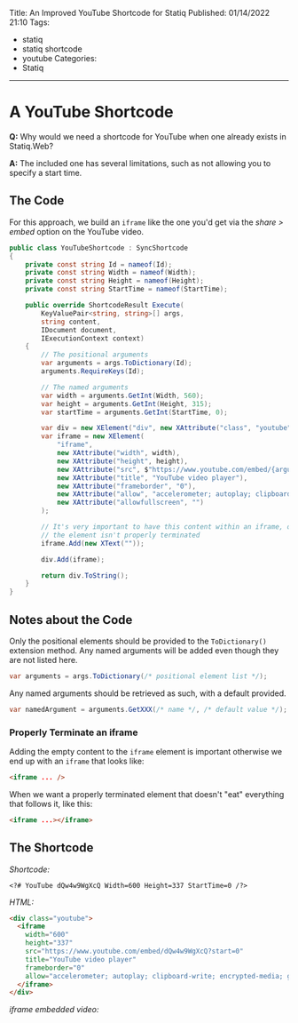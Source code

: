 Title: An Improved YouTube Shortcode for Statiq
Published: 01/14/2022 21:10
Tags:
  - statiq
  - statiq shortcode
  - youtube
Categories:
  - Statiq
---
# A YouTube Shortcode

**Q:** Why would we need a shortcode for YouTube when one already exists in
Statiq.Web?

**A:** The included one has several limitations, such as not allowing you to specify
a start time.

<!-- more -->

## The Code

For this approach, we build an `iframe` like the one you'd get via the *share
&gt; embed* option on the YouTube video.

```csharp
public class YouTubeShortcode : SyncShortcode
{
    private const string Id = nameof(Id);
    private const string Width = nameof(Width);
    private const string Height = nameof(Height);
    private const string StartTime = nameof(StartTime);

    public override ShortcodeResult Execute(
        KeyValuePair<string, string>[] args,
        string content,
        IDocument document,
        IExecutionContext context)
    {
        // The positional arguments
        var arguments = args.ToDictionary(Id);
        arguments.RequireKeys(Id);

        // The named arguments
        var width = arguments.GetInt(Width, 560);
        var height = arguments.GetInt(Height, 315);
        var startTime = arguments.GetInt(StartTime, 0);

        var div = new XElement("div", new XAttribute("class", "youtube"));
        var iframe = new XElement(
            "iframe",
            new XAttribute("width", width),
            new XAttribute("height", height),
            new XAttribute("src", $"https://www.youtube.com/embed/{arguments[Id]}?start={startTime}"),
            new XAttribute("title", "YouTube video player"),
            new XAttribute("frameborder", "0"),
            new XAttribute("allow", "accelerometer; autoplay; clipboard-write; encrypted-media; gyroscope; picture-in-picture"),
            new XAttribute("allowfullscreen", "")
        );

        // It's very important to have this content within an iframe, otherwise
        // the element isn't properly terminated
        iframe.Add(new XText(""));

        div.Add(iframe);

        return div.ToString();
    }
}
```

## Notes about the Code

Only the positional elements should be provided to the `ToDictionary()`
extension method. Any named arguments will be added even though they are not
listed here.

```csharp
var arguments = args.ToDictionary(/* positional element list */);
```

Any named arguments should be retrieved as such, with a default provided.

```csharp
var namedArgument = arguments.GetXXX(/* name */, /* default value */);
```

### Properly Terminate an iframe

Adding the empty content to the `iframe` element is important otherwise we end
up with an `iframe` that looks like:

```html
<iframe ... />
```

When we want a properly terminated element that doesn't "eat" everything that
follows it, like this:

```html
<iframe ...></iframe>
```

## The Shortcode

*Shortcode:*

```text
<?# YouTube dQw4w9WgXcQ Width=600 Height=337 StartTime=0 /?>
```

*HTML:*

```html
<div class="youtube">
  <iframe
    width="600"
    height="337"
    src="https://www.youtube.com/embed/dQw4w9WgXcQ?start=0"
    title="YouTube video player"
    frameborder="0"
    allow="accelerometer; autoplay; clipboard-write; encrypted-media; gyroscope; picture-in-picture" allowfullscreen="">
  </iframe>
</div>
```

*iframe embedded video:*

<?# YouTube dQw4w9WgXcQ Width=600 Height=337 StartTime=0 /?>
